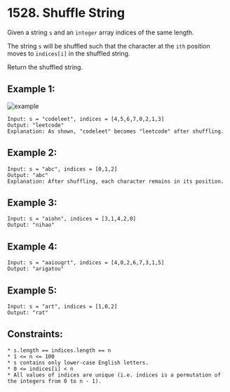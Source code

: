 # 1528. Shuffle String
Given a string `s` and an `integer` array indices of the same length.

The string `s` will be shuffled such that the character at the `ith` position moves to `indices[i]` in the shuffled string.

Return the shuffled string.

 

## Example 1:
![example](https://assets.leetcode.com/uploads/2020/07/09/q1.jpg)
```
Input: s = "codeleet", indices = [4,5,6,7,0,2,1,3]
Output: "leetcode"
Explanation: As shown, "codeleet" becomes "leetcode" after shuffling.
```
## Example 2:
```
Input: s = "abc", indices = [0,1,2]
Output: "abc"
Explanation: After shuffling, each character remains in its position.
```
## Example 3:
```
Input: s = "aiohn", indices = [3,1,4,2,0]
Output: "nihao"
```
## Example 4:
```
Input: s = "aaiougrt", indices = [4,0,2,6,7,3,1,5]
Output: "arigatou"
```
## Example 5:
```
Input: s = "art", indices = [1,0,2]
Output: "rat"
```

## Constraints:
```
* s.length == indices.length == n
* 1 <= n <= 100
* s contains only lower-case English letters.
* 0 <= indices[i] < n
* All values of indices are unique (i.e. indices is a permutation of the integers from 0 to n - 1).
```